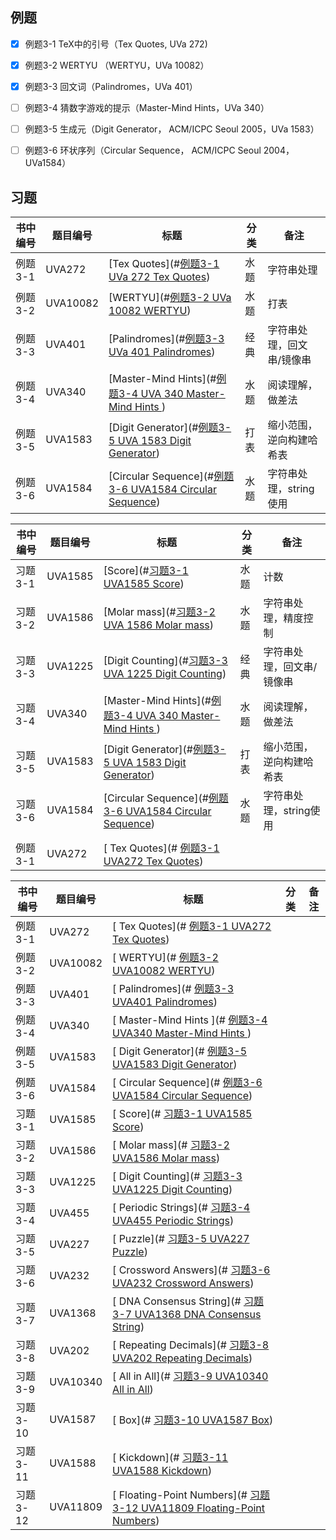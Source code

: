 ## 例题

- [x] 例题3-1 TeX中的引号（Tex Quotes, UVa 272)
- [x] 例题3-2 WERTYU （WERTYU，UVa 10082）
- [x] 例题3-3 回文词（Palindromes，UVa 401）
- [ ] 例题3-4 猜数字游戏的提示（Master-Mind Hints，UVa 340）
- [ ] 例题3-5 生成元（Digit Generator， ACM/ICPC Seoul 2005，UVa 1583）
- [ ] 例题3-6 环状序列（Circular Sequence， ACM/ICPC Seoul 2004，UVa1584）



## 习题



| 书中编号 | 题目编号 | 标题                                                         | 分类 | 备注                      |
| -------- | -------- | ------------------------------------------------------------ | ---- | ------------------------- |
| 例题3-1  | UVA272   | [Tex Quotes](#[例题3-1 UVa 272 Tex Quotes](https://vjudge.net/problem/UVA-272)) | 水题 | 字符串处理                |
| 例题3-2  | UVA10082 | [WERTYU](#[例题3-2 UVa 10082 WERTYU](https://vjudge.net/problem/UVA-10082)) | 水题 | 打表                      |
| 例题3-3  | UVA401   | [Palindromes](#[例题3-3 UVa 401 Palindromes](https://vjudge.net/problem/UVA-401)) | 经典 | 字符串处理，回文串/镜像串 |
| 例题3-4  | UVA340   | [Master-Mind Hints](#[例题3-4 UVA 340 Master-Mind Hints ](https://vjudge.net/problem/UVA-340)) | 水题 | 阅读理解，做差法          |
| 例题3-5  | UVA1583  | [Digit Generator](#[例题3-5 UVA 1583 Digit Generator](https://vjudge.net/problem/UVA-1583#author=0)) | 打表 | 缩小范围，逆向构建哈希表  |
| 例题3-6  | UVA1584  | [Circular Sequence](#[例题3-6 UVA1584 Circular Sequence](https://vjudge.net/problem/UVA-1584)) | 水题 | 字符串处理，string使用    |


| 书中编号 | 题目编号 | 标题                                                         | 分类 | 备注                      |
| -------- | -------- | ------------------------------------------------------------ | ---- | ------------------------- |
| 习题3-1  | UVA1585  | [Score](#[习题3-1 UVA1585 Score](https://vjudge.net/problem/UVA-1585)) | 水题 | 计数                      |
| 习题3-2  | UVA1586  | [Molar mass](#[习题3-2 UVA 1586 Molar mass](https://vjudge.net/problem/UVA-1586#author=0)) | 水题 | 字符串处理，精度控制      |
| 习题3-3  | UVA1225  | [Digit Counting](#[习题3-3 UVA 1225 Digit Counting](https://vjudge.net/problem/UVA-1225#author=0)) | 经典 | 字符串处理，回文串/镜像串 |
| 习题3-4  | UVA340   | [Master-Mind Hints](#[例题3-4 UVA 340 Master-Mind Hints ](https://vjudge.net/problem/UVA-340)) | 水题 | 阅读理解，做差法          |
| 习题3-5  | UVA1583  | [Digit Generator](#[例题3-5 UVA 1583 Digit Generator](https://vjudge.net/problem/UVA-1583#author=0)) | 打表 | 缩小范围，逆向构建哈希表  |
| 习题3-6  | UVA1584  | [Circular Sequence](#[例题3-6 UVA1584 Circular Sequence](https://vjudge.net/problem/UVA-1584)) | 水题 | 字符串处理，string使用    |
||||||
| 例题3-1|UVA272|[ Tex Quotes](# [例题3-1 UVA272 Tex Quotes](https://vjudge.net/problem/UVA-272))| | |

| 书中编号 | 题目编号 | 标题                                                         | 分类 | 备注                      |
| -------- | -------- | ------------------------------------------------------------ | ---- | ------------------------- |
| 例题3-1|UVA272|[ Tex Quotes](# [例题3-1 UVA272 Tex Quotes](https://vjudge.net/problem/UVA-272))| | |
| 例题3-2|UVA10082|[ WERTYU](# [例题3-2 UVA10082 WERTYU](https://vjudge.net/problem/UVA-10082))| | |
| 例题3-3|UVA401|[ Palindromes](# [例题3-3 UVA401 Palindromes](https://vjudge.net/problem/UVA-401))| | |
| 例题3-4|UVA340|[ Master-Mind Hints ](# [例题3-4 UVA340 Master-Mind Hints ](https://vjudge.net/problem/UVA-340))| | |
| 例题3-5|UVA1583|[ Digit Generator](# [例题3-5 UVA1583 Digit Generator](https://vjudge.net/problem/UVA-1583#author=0))| | |
| 例题3-6|UVA1584|[ Circular Sequence](# [例题3-6 UVA1584 Circular Sequence](https://vjudge.net/problem/UVA-1584))| | |
| 习题3-1|UVA1585|[ Score](# [习题3-1 UVA1585 Score](https://vjudge.net/problem/UVA-1585))| | |
| 习题3-2|UVA1586|[ Molar mass](# [习题3-2 UVA1586 Molar mass](https://vjudge.net/problem/UVA-1586#author=0))| | |
| 习题3-3|UVA1225|[ Digit Counting](# [习题3-3 UVA1225 Digit Counting](https://vjudge.net/problem/UVA-1225#author=0))| | |
| 习题3-4|UVA455|[ Periodic Strings](# [习题3-4 UVA455 Periodic Strings](https://vjudge.net/problem/UVA-455))| | |
| 习题3-5|UVA227|[ Puzzle](# [习题3-5 UVA227 Puzzle](https://vjudge.net/problem/UVA-227))| | |
| 习题3-6|UVA232|[ Crossword Answers](# [习题3-6 UVA232 Crossword Answers](https://vjudge.net/problem/UVA-232))| | |
| 习题3-7|UVA1368|[ DNA Consensus String](# [习题3-7 UVA1368 DNA Consensus String](https://vjudge.net/problem/UVA-1368))| | |
| 习题3-8|UVA202|[ Repeating Decimals](# [习题3-8 UVA202 Repeating Decimals](https://vjudge.net/problem/UVA-202))| | |
| 习题3-9|UVA10340|[ All in All](# [习题3-9 UVA10340 All in All](https://vjudge.net/problem/UVA-10340))| | |
| 习题3-10|UVA1587|[ Box](# [习题3-10 UVA1587 Box](https://vjudge.net/problem/UVA-1587#author=0))| | |
| 习题3-11|UVA1588|[ Kickdown](# [习题3-11 UVA1588 Kickdown](https://vjudge.net/problem/UVA-1588))| | |
| 习题3-12|UVA11809|[ Floating-Point Numbers](# [习题3-12 UVA11809 Floating-Point Numbers](https://vjudge.net/problem/UVA-11809))| | |

